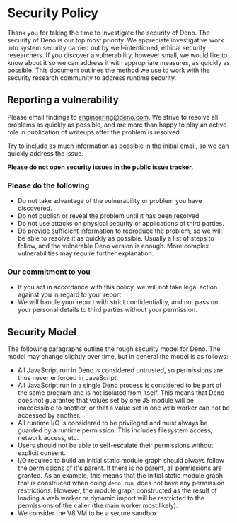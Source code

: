 # Security Policy

Thank you for taking the time to investigate the security of Deno. The security
of Deno is our top most priority. We appreciate investigative work into system
security carried out by well-intentioned, ethical security researchers. If you
discover a vulnerability, however small, we would like to know about it so we
can address it with appropriate measures, as quickly as possible. This document
outlines the method we use to work with the security research community to
address runtime security.

## Reporting a vulnerability

Please email findings to engineering@deno.com. We strive to resolve all problems
as quickly as possible, and are more than happy to play an active role in
publication of writeups after the problem is resolved.

Try to include as much information as possible in the initial email, so we can
quickly address the issue.

**Please do not open security issues in the public issue tracker.**

### Please do the following

- Do not take advantage of the vulnerability or problem you have discovered.
- Do not publish or reveal the problem until it has been resolved.
- Do not use attacks on physical security or applications of third parties.
- Do provide sufficient information to reproduce the problem, so we will be able
  to resolve it as quickly as possible. Usually a list of steps to follow, and
  the vulnerable Deno version is enough. More complex vulnerabilities may
  require further explanation.

### Our commitment to you

- If you act in accordance with this policy, we will not take legal action
  against you in regard to your report.
- We will handle your report with strict confidentiality, and not pass on your
  personal details to third parties without your permission.

## Security Model

The following paragraphs outline the rough security model for Deno. The model
may change slightly over time, but in general the model is as follows:

- All JavaScript run in Deno is considered untrusted, so permissions are thus never
  enforced in JavaScript.
- All JavaScript run in a single Deno process is considered to be part of the
  same program and is not isolated from itself. This means that Deno does not
  guarantee that values set by one JS module will be inaccessible to another, or
  that a value set in one web worker can not be accessed by another.
- All runtime I/O is considered to be privileged and must always be guarded by a
  runtime permission. This includes filesystem access, network access, etc.
- Users should not be able to self-escalate their permissions without explicit
  consent.
- I/O required to build an initial static module graph should always follow the
  permissions of it's parent. If there is no parent, all permissions are
  granted. As an example, this means that the initial static module graph that
  is construced when doing `deno run`, does not have any permission
  restrictions. However, the module graph constructed as the result of loading a
  web worker or dynamic import will be restricted to the permissions of the
  caller (the main worker most likely).
- We consider the V8 VM to be a secure sandbox.
